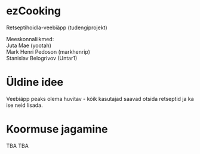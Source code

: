 # ezCooking
Retseptihoidla-veebiäpp (tudengiprojekt) 

Meeskonnaliikmed:  
Juta Mae                (yootah)  
Mark Henri Pedoson      (markhenrip)  
Stanislav Belogrivov    (Untar1)  

# Üldine idee
Veebiäpp peaks olema huvitav - kõik kasutajad saavad otsida retseptid ja ka ise neid lisada.

# Koormuse jagamine
  TBA
  TBA
